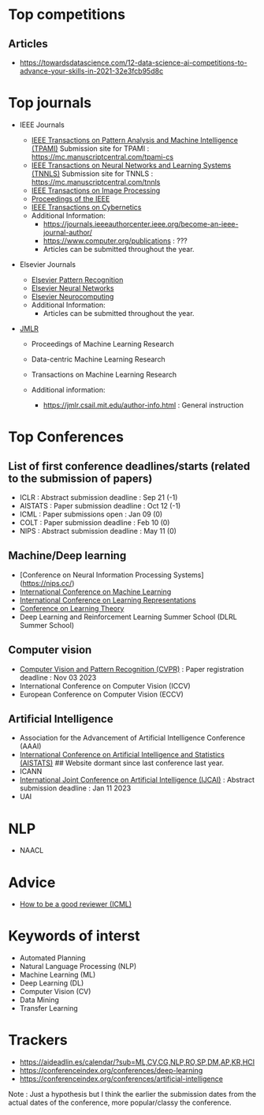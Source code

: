 # Top competitions

## Articles
- https://towardsdatascience.com/12-data-science-ai-competitions-to-advance-your-skills-in-2021-32e3fcb95d8c

# Top journals 
- IEEE Journals
    - [IEEE Transactions on Pattern Analysis and Machine Intelligence (TPAMI)](https://ieeexplore.ieee.org/xpl/RecentIssue.jsp?punumber=34)
        Submission site for TPAMI : https://mc.manuscriptcentral.com/tpami-cs
    - [IEEE Transactions on Neural Networks and Learning Systems (TNNLS)](https://ieeexplore.ieee.org/xpl/RecentIssue.jsp?punumber=5962385)
        Submission site for TNNLS : https://mc.manuscriptcentral.com/tnnls 
    - [IEEE Transactions on Image Processing](https://ieeexplore.ieee.org/xpl/RecentIssue.jsp?punumber=83)
    - [Proceedings of the IEEE](https://ieeexplore.ieee.org/xpl/RecentIssue.jsp?punumber=5)
    - [IEEE Transactions on Cybernetics](https://ieeexplore.ieee.org/xpl/RecentIssue.jsp?punumber=6221036)
    - Additional Information:
        - https://journals.ieeeauthorcenter.ieee.org/become-an-ieee-journal-author/
        - https://www.computer.org/publications : ???
        - Articles can be submitted throughout the year. 
- Elsevier Journals
    - [Elsevier Pattern Recognition](https://www.elsevier.com/journals/pattern-recognition/0031-3203/guide-for-authors)
    - [Elsevier Neural Networks](https://www.elsevier.com/journals/neural-networks/0893-6080/guide-for-authors)
    - [Elsevier Neurocomputing](https://www.elsevier.com/journals/neurocomputing/0925-2312/guide-for-authors)
    - Additional Information:
        - Articles can be submitted throughout the year.


- [JMLR](https://www.jmlr.org/)
    - Proceedings of Machine Learning Research
    - Data-centric Machine Learning Research
    - Transactions on Machine Learning Research

    - Additional information:
        - https://jmlr.csail.mit.edu/author-info.html : General instruction

# Top Conferences

## List of first conference deadlines/starts (related to the submission of papers)

- ICLR : Abstract submission deadline : Sep 21 (-1)  
- AISTATS : Paper submission deadline : Oct 12 (-1)
- ICML : Paper submissions open : Jan 09 (0)
- COLT : Paper submission deadline : Feb 10 (0)
- NIPS : Abstract submission deadline : May 11 (0)

## Machine/Deep learning

- [Conference on Neural Information Processing Systems] (https://nips.cc/)
- [International Conference on Machine Learning](https://icml.cc/)
- [International Conference on Learning Representations](https://iclr.cc/)
- [Conference on Learning Theory](https://www.learningtheory.org/colt2023/index.html)
- Deep Learning and Reinforcement Learning Summer School (DLRL Summer School)

## Computer vision
- [Computer Vision and Pattern Recognition (CVPR)](https://cvpr.thecvf.com/Conferences/2024) : Paper registration deadline :  Nov 03 2023
- International Conference on Computer Vision (ICCV)
- European Conference on Computer Vision (ECCV)
## Artificial Intelligence
- Association for the Advancement of Artificial Intelligence Conference (AAAI)
- [International Conference on Artificial Intelligence and Statistics (AISTATS)](https://aistats.org/) ## Website dormant since last conference last year.
- ICANN
- [International Joint Conference on Artificial Intelligence (IJCAI)](https://ijcai-23.org/) : Abstract submission deadline : Jan 11 2023
- UAI 
# NLP
- NAACL

# Advice
- [How to be a good reviewer (ICML)](https://docs.google.com/presentation/d/1UY6syNSjyPij849gByUjrQe78HG8MU_K/edit#slide=id.p1)

# Keywords of interst
- Automated Planning
- Natural Language Processing (NLP)
- Machine Learning (ML)
- Deep Learning (DL)
- Computer Vision (CV)
- Data Mining
- Transfer Learning

# Trackers
- https://aideadlin.es/calendar/?sub=ML,CV,CG,NLP,RO,SP,DM,AP,KR,HCI
- https://conferenceindex.org/conferences/deep-learning
- https://conferenceindex.org/conferences/artificial-intelligence



Note :
    Just a hypothesis but I think the earlier the submission dates from the actual dates of the conference, more popular/classy the conference.

